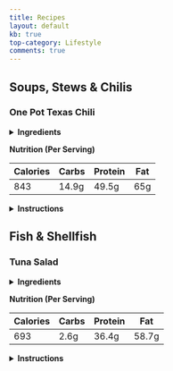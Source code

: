 ```yaml
---
title: Recipes
layout: default
kb: true
top-category: Lifestyle
comments: true
---
```


## Soups, Stews & Chilis

### One Pot Texas Chili

<details markdown="1">
  <summary><b>Ingredients</b></summary>

Makes 4 servings:
* [ ] 1 lb ground beef (80/20 ground chuck)
* [ ] 1 lb ground pork sausage
* [ ] 1 tbs olive oil
* [ ] 4 cups (32 oz) chicken broth
* [ ] 1 cup crushed tomatoes
* [ ] 2 poblano peppers, diced
* [ ] 3 jalapeno peppers, diced
* [ ] 3 garlic cloves, minced
* [ ] 2 tbs Goya Sofrito base
* [ ] 1 tbs onion powder
* [ ] 4 tbs hot chili powder
* [ ] 1 tbs cayenne powder
* [ ] 1 tbs Tajin
* [ ] 1 tbs cumin
* [ ] 10 shakes of hot sauce
* [ ] salt & pepper to taste
</details>

**Nutrition (Per Serving)**

| Calories | Carbs | Protein | Fat   |
|----------|-------|---------|-------|
| 843      | 14.9g | 49.5g   | 65g   |

<details markdown="1">
  <summary><b>Instructions</b></summary>

1. Add olive oil to large stock pot and brown meat. As meat cooks, break up into golf-ball sized chunks. Add onion powder, hot chili powder, cayenne powder, Tajin, cumin, hot sauce, some salt and pepper while cooking.
2. Once meat is browned, add peppers, garlic and Sofrito and cook for 4 min.
3. Add chicken broth and crushed tomatoes and bring to boil.
4. Reduce to simmer and cook uncovered for 1 hr.
5. Break up meat and taste for spice and salt.
</details>

## Fish & Shellfish

### Tuna Salad

<details markdown="1">
  <summary><b>Ingredients</b></summary>

Makes 4 servings:
* [ ] 4 (5 oz) Tuna cans in water, drained
* [ ] 1 cup [avocado mayo](https://www.youtube.com/watch?v=r8Kixk74bwo) (regular mayo can be substituted)
* [ ] 1 rib of chopped celery
* [ ] 2 tbs red onion, minced
* [ ] 2 tbs diced pickles
* [ ] 4 tbs fresh lemon juice
* [ ] 4 tbs olive oil
* [ ] 1 garlic clove, minced
* [ ] Salt, pepper and oregano to taste
</details>

**Nutrition (Per Serving)**

| Calories | Carbs | Protein | Fat   |
|----------|-------|---------|-------|
| 693      | 2.6g  | 36.4g   | 58.7g |

<details markdown="1">
  <summary><b>Instructions</b></summary>

1. Combine all ingredients in bowl.
</details>

